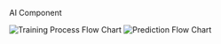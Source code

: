 AI Component

![Training Process Flow Chart](https://github.com/AI-and-Blockchain/F22_Federated_Learning_With_Flexible_Labels/blob/main/static/image/Training%20Process.png)
![Prediction Flow Chart](https://github.com/AI-and-Blockchain/F22_Federated_Learning_With_Flexible_Labels/blob/main/static/image/Prediction.png)
